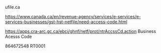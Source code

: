 ufile.ca


https://www.canada.ca/en/revenue-agency/services/e-services/e-services-businesses/gst-hst-netfile/need-access-code.html


https://apps.cra-arc.gc.ca/ebci/ghnf/netf/prot/ntrAccssCd.action
Business Acesss Code

864672548 RT0001
